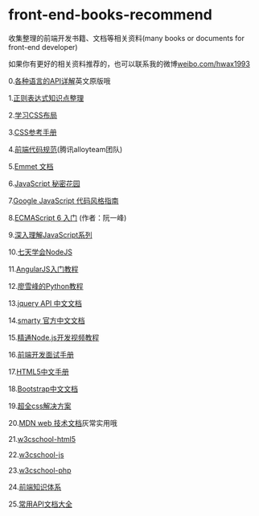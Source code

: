 front-end-books-recommend
=========================

收集整理的前端开发书籍、文档等相关资料(many books or documents for front-end developer)

如果你有更好的相关资料推荐的，也可以联系我的微博[weibo.com/hwax1993](http://weibo.com/hwax1993)

0.[各种语言的API详解](http://overapi.com/)英文原版哦

1.[正则表达式知识点整理](http://www.w3cfuns.com/blog-5434413-5400017.html)

2.[学习CSS布局](http://zh.learnlayout.com/)

3.[CSS参考手册](http://css.doyoe.com/)
 
4.[前端代码规范](http://alloyteam.github.io/code-guide/)(腾讯alloyteam团队)

5.[Emmet 文档](http://yanxyz.github.io/emmet-docs/)

6.[JavaScript 秘密花园](http://bonsaiden.github.io/JavaScript-Garden/zh/)

7.[Google JavaScript 代码风格指南](http://chajn.org/jsguide/javascriptguide.html)

8.[ECMAScript 6 入门](http://es6.ruanyifeng.com/) (作者：阮一峰)

9.[深入理解JavaScript系列](http://www.cnblogs.com/TomXu/archive/2011/12/15/2288411.html)

10.[七天学会NodeJS](http://nqdeng.github.io/7-days-nodejs/)

11.[AngularJS入门教程](https://github.com/zensh/AngularjsTutorial_cn)

12.[廖雪峰的Python教程](http://www.liaoxuefeng.com/wiki/001374738125095c955c1e6d8bb493182103fac9270762a000)

13.[jquery API 中文文档](http://www.css88.com/jqapi-1.9/)

14.[smarty 官方中文文档](http://www.smarty.net/docs/zh_CN/what.is.smarty.tpl)

15.[精通Node.js开发视频教程](http://jsera.net/book/gyTCIRi5zx/section/g1lc1ihv2zg)

16.[前端开发面试手册](http://www.mianwww.com/html/category/it-interview/webdev)

17.[HTML5中文手册](http://www.html5china.com/manual/css3/)

18.[Bootstrap中文文档](http://www.bootcss.com/)

19.[超全css解决方案](http://www.w3cplus.com/solution/index/index.html)

20.[MDN web 技术文档](https://developer.mozilla.org/zh-CN/docs/Web/Tutorials)灰常实用哦

21.[w3cschool-html5](http://www.w3cplus.com/sites/default/files/source/API/w3school-html5.chm)

22.[w3cschool-js](http://www.w3cplus.com/sites/default/files/source/API/w3school-JS.chm)

23.[w3cschool-php](http://www.w3cplus.com/sites/default/files/source/API/w3school-PHP.chm)

24.[前端知识体系](http://ecomfe.duapp.com/tag/php)

25.[常用API文档大全](http://tool.oschina.net/apidocs)
